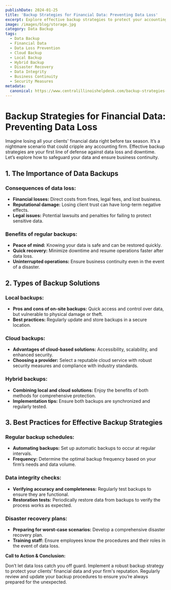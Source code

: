 ```yaml
---
publishDate: 2024-01-25
title: 'Backup Strategies for Financial Data: Preventing Data Loss'
excerpt: Explore effective backup strategies to protect your accounting firm's financial data from loss and ensure business continuity.
image: /images/blog/storage.jpg
category: Data Backup
tags:
  - Data Backup
  - Financial Data
  - Data Loss Prevention
  - Cloud Backup
  - Local Backup
  - Hybrid Backup
  - Disaster Recovery
  - Data Integrity
  - Business Continuity
  - Security Measures
metadata:
  canonical: https://www.centralillinoishelpdesk.com/backup-strategies-for-financial-data-preventing-data-loss
---
```


# Backup Strategies for Financial Data: Preventing Data Loss

Imagine losing all your clients' financial data right before tax season. It’s a nightmare scenario that could cripple any accounting firm. Effective backup strategies are your first line of defense against data loss and downtime. Let’s explore how to safeguard your data and ensure business continuity.

## 1. The Importance of Data Backups

### Consequences of data loss:

- **Financial losses:** Direct costs from fines, legal fees, and lost business.
- **Reputational damage:** Losing client trust can have long-term negative effects.
- **Legal issues:** Potential lawsuits and penalties for failing to protect sensitive data.

### Benefits of regular backups:

- **Peace of mind:** Knowing your data is safe and can be restored quickly.
- **Quick recovery:** Minimize downtime and resume operations faster after data loss.
- **Uninterrupted operations:** Ensure business continuity even in the event of a disaster.

## 2. Types of Backup Solutions

### Local backups:

- **Pros and cons of on-site backups:** Quick access and control over data, but vulnerable to physical damage or theft.
- **Best practices:** Regularly update and store backups in a secure location.

### Cloud backups:

- **Advantages of cloud-based solutions:** Accessibility, scalability, and enhanced security.
- **Choosing a provider:** Select a reputable cloud service with robust security measures and compliance with industry standards.

### Hybrid backups:

- **Combining local and cloud solutions:** Enjoy the benefits of both methods for comprehensive protection.
- **Implementation tips:** Ensure both backups are synchronized and regularly tested.

## 3. Best Practices for Effective Backup Strategies

### Regular backup schedules:

- **Automating backups:** Set up automatic backups to occur at regular intervals.
- **Frequency:** Determine the optimal backup frequency based on your firm’s needs and data volume.

### Data integrity checks:

- **Verifying accuracy and completeness:** Regularly test backups to ensure they are functional.
- **Restoration tests:** Periodically restore data from backups to verify the process works as expected.

### Disaster recovery plans:

- **Preparing for worst-case scenarios:** Develop a comprehensive disaster recovery plan.
- **Training staff:** Ensure employees know the procedures and their roles in the event of data loss.

**Call to Action & Conclusion:**

Don’t let data loss catch you off guard. Implement a robust backup strategy to protect your clients' financial data and your firm's reputation. Regularly review and update your backup procedures to ensure you’re always prepared for the unexpected.
